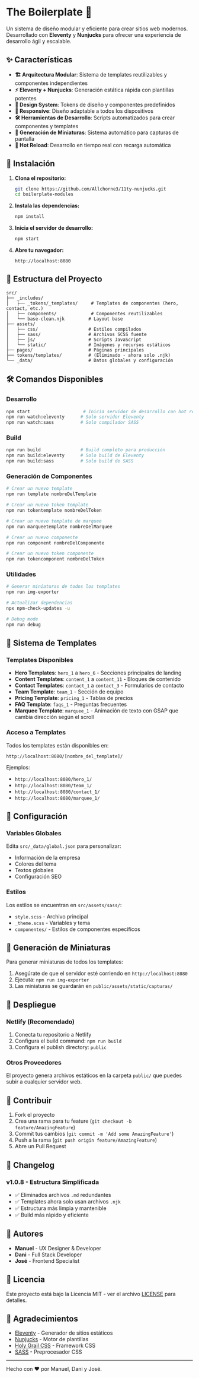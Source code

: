 # The Boilerplate 🚀

Un sistema de diseño modular y eficiente para crear sitios web modernos. Desarrollado con **Eleventy** y **Nunjucks** para ofrecer una experiencia de desarrollo ágil y escalable.

## ✨ Características

- **🏗️ Arquitectura Modular**: Sistema de templates reutilizables y componentes independientes
- **⚡ Eleventy + Nunjucks**: Generación estática rápida con plantillas potentes
- **🎨 Design System**: Tokens de diseño y componentes predefinidos
- **📱 Responsive**: Diseño adaptable a todos los dispositivos
- **🛠️ Herramientas de Desarrollo**: Scripts automatizados para crear componentes y templates
- **📸 Generación de Miniaturas**: Sistema automático para capturas de pantalla
- **🔧 Hot Reload**: Desarrollo en tiempo real con recarga automática

## 🚀 Instalación

1. **Clona el repositorio:**
   ```bash
   git clone https://github.com/Allchorne3/11ty-nunjucks.git
   cd boilerplate-modules
   ```

2. **Instala las dependencias:**
   ```bash
   npm install
   ```

3. **Inicia el servidor de desarrollo:**
   ```bash
   npm start
   ```

4. **Abre tu navegador:**
   ```
   http://localhost:8080
   ```

## 📁 Estructura del Proyecto

```
src/
├── _includes/
│   ├── _tokens/_templates/     # Templates de componentes (hero, contact, etc.)
│   ├── components/             # Componentes reutilizables
│   └── base-clean.njk         # Layout base
├── assets/
│   ├── css/                   # Estilos compilados
│   ├── sass/                  # Archivos SCSS fuente
│   ├── js/                    # Scripts JavaScript
│   └── static/                # Imágenes y recursos estáticos
├── pages/                     # Páginas principales
├── tokens/templates/          # (Eliminado - ahora solo .njk)
└── _data/                     # Datos globales y configuración
```

## 🛠️ Comandos Disponibles

### Desarrollo
```bash
npm start                    # Inicia servidor de desarrollo con hot reload
npm run watch:eleventy      # Solo servidor Eleventy
npm run watch:sass          # Solo compilador SASS
```

### Build
```bash
npm run build               # Build completo para producción
npm run build:eleventy      # Solo build de Eleventy
npm run build:sass          # Solo build de SASS
```

### Generación de Componentes
```bash
# Crear un nuevo template
npm run template nombreDelTemplate

# Crear un nuevo token template
npm run tokentemplate nombreDelToken

# Crear un nuevo template de marquee
npm run marqueetemplate nombreDelMarquee

# Crear un nuevo componente
npm run component nombreDelComponente

# Crear un nuevo token componente
npm run tokencomponent nombreDelToken
```

### Utilidades
```bash
# Generar miniaturas de todos los templates
npm run img-exporter

# Actualizar dependencias
npx npm-check-updates -u

# Debug mode
npm run debug
```

## 🎨 Sistema de Templates

### Templates Disponibles

- **Hero Templates**: `hero_1` a `hero_6` - Secciones principales de landing
- **Content Templates**: `content_1` a `content_11` - Bloques de contenido
- **Contact Templates**: `contact_1` a `contact_3` - Formularios de contacto
- **Team Template**: `team_1` - Sección de equipo
- **Pricing Template**: `pricing_1` - Tablas de precios
- **FAQ Template**: `faqs_1` - Preguntas frecuentes
- **Marquee Template**: `marquee_1` - Animación de texto con GSAP que cambia dirección según el scroll

### Acceso a Templates

Todos los templates están disponibles en:
```
http://localhost:8080/[nombre_del_template]/
```

Ejemplos:
- `http://localhost:8080/hero_1/`
- `http://localhost:8080/team_1/`
- `http://localhost:8080/contact_1/`
- `http://localhost:8080/marquee_1/`

## 🔧 Configuración

### Variables Globales

Edita `src/_data/global.json` para personalizar:
- Información de la empresa
- Colores del tema
- Textos globales
- Configuración SEO

### Estilos

Los estilos se encuentran en `src/assets/sass/`:
- `style.scss` - Archivo principal
- `_theme.scss` - Variables y tema
- `componentes/` - Estilos de componentes específicos

## 📸 Generación de Miniaturas

Para generar miniaturas de todos los templates:

1. Asegúrate de que el servidor esté corriendo en `http://localhost:8080`
2. Ejecuta: `npm run img-exporter`
3. Las miniaturas se guardarán en `public/assets/static/capturas/`

## 🚀 Despliegue

### Netlify (Recomendado)
1. Conecta tu repositorio a Netlify
2. Configura el build command: `npm run build`
3. Configura el publish directory: `public`

### Otros Proveedores
El proyecto genera archivos estáticos en la carpeta `public/` que puedes subir a cualquier servidor web.

## 🤝 Contribuir

1. Fork el proyecto
2. Crea una rama para tu feature (`git checkout -b feature/AmazingFeature`)
3. Commit tus cambios (`git commit -m 'Add some AmazingFeature'`)
4. Push a la rama (`git push origin feature/AmazingFeature`)
5. Abre un Pull Request

## 📝 Changelog

### v1.0.8 - Estructura Simplificada
- ✅ Eliminados archivos `.md` redundantes
- ✅ Templates ahora solo usan archivos `.njk`
- ✅ Estructura más limpia y mantenible
- ✅ Build más rápido y eficiente

## 👥 Autores

- **Manuel** - UX Designer & Developer
- **Dani** - Full Stack Developer  
- **José** - Frontend Specialist

## 📄 Licencia

Este proyecto está bajo la Licencia MIT - ver el archivo [LICENSE](LICENSE) para detalles.

## 🙏 Agradecimientos

- [Eleventy](https://www.11ty.dev/) - Generador de sitios estáticos
- [Nunjucks](https://mozilla.github.io/nunjucks/) - Motor de plantillas
- [Holy Grail CSS](https://holygrailcss.com/) - Framework CSS
- [SASS](https://sass-lang.com/) - Preprocesador CSS

---

Hecho con ❤️ por Manuel, Dani y José.